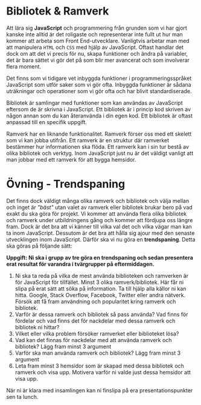 # Bibliotek & Ramverk

Att lära sig __JavaScript__ och programmering från grunden som vi har gjort kanske inte alltid är det roligaste och representerar inte fullt ut hur man kommer att arbeta som Front End-utvecklare. Vanligtvis arbetar man med att manipulera `HTML` och `CSS` med hjälp av JavaScript. Oftast handlar det dock om att det vi precis för nu, skapa funktioner och ändra på variabler, det är bara sättet vi gör det på som blir mer avancerat och som involverar flera moment.

Det finns som vi tidigare vet inbyggda funktioner i programmeringsspråket JavaScript som utför saker som vi gör ofta. Inbyggda funktioner är sådana uträkningar och operationer som vi gör ofta och har blivit standardiserade. 

Bibliotek är samlingar med funktioner som kan användas av JavaScript eftersom de är skrivna i JavaScript. Ett bibliotek är i princip kod skriven av någon annan som du kan återanvända i din egen kod. Ett bibliotek är oftast anpassad till en specifik uppgift.

Ramverk har en liknande funktionalitet. Ramverk förser oss med ett skelett som vi kan jobba utifrån. Ett ramverk är en struktur där ramverket bestämmer hur informationen ska flöda. Ett ramverk kan i sin tur bestå av olika bibliotek och verktyg. Inom JavaScript just nu är det väldigt vanligt att man jobbar med ett ramverk för att bygga hemsidor.

# Övning - Trendspaning

Det finns dock väldigt många olika ramverk och bibliotek och välja mellan och inget är _"bäst"_ utan valet av ramverk eller bibliotek brukar bero på vad exakt du ska göra för projekt. Vi kommer att använda flera olika bibliotek och ramverk under utbildningens gång och kommer att fördjupa oss längre fram. Dock är det bra att vi känner till vilka val det och vilka vägar man kan ta inom JavaScript. Dessutom är det bra att hålla sig ajour med den senaste utvecklingen inom JavaScript. Därför ska vi nu göra en __trendspaning__. Detta ska göras på följande sätt:

__Uppgift: Ni ska i grupp av tre göra en trendspaning och sedan presentera erat resultat för varandra i tvärgrupper på eftermiddagen.__

1. Ni ska ta reda på vilka de mest använda biblioteken och ramverken är för JavaScript för tillfället. Minst 3 olika ramverk/bibliotek. Här får ni slipa på erat sätt att söka på information. Ta till hjälp alla källor ni kan hitta. Google, Stack Overflow, Facebook, Twitter eller andra nätverk. Försök att få fram användning och popularitet kring ramverk och bibliotek.
2. Varför är dessa ramverk och bibliotek så pass använda? Vad finns för fördelar och vad finns det för nackdelar med dessa ramverk och bibliotek ni hittar?
3. Vilket eller vilka problem försöker ramverket eller biblioteket lösa?
4. Vad kan det finnas för nackdelar med att använda ramverk och bibliotek? Lägg fram minst 3 argument
5. Varför ska man använda ramverk och bibliotek? Lägg fram minst 3 argument
6. Leta fram minst 3 hemsidor som är skapad med dessa bibliotek och ramverk och visa upp. Motivera varför ni valde just dessa hemsidor att visa upp.


När ni är klara med insamlingen kan ni finslipa på era presentationspunkter sen ta lunch.





